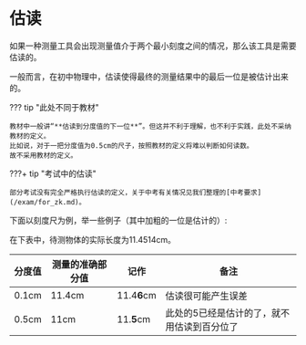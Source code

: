 # 估读

如果一种测量工具会出现测量值介于两个最小刻度之间的情况，那么该工具是需要估读的。

一般而言，在初中物理中，估读使得最终的测量结果中的最后一位是被估计出来的。

??? tip "此处不同于教材"

    教材中一般讲“**估读到分度值的下一位**”。但这并不利于理解，也不利于实践，此处不采纳教材的定义。  
    比如说，对于一把分度值为0.5cm的尺子，按照教材的定义将难以判断如何读数。  
    故不采用教材的定义。

???+ tip "考试中的估读"

    部分考试没有完全严格执行估读的定义，关于中考有关情况见我们整理的[中考要求](/exam/for_zk.md)。

下面以刻度尺为例，举一些例子（其中加粗的一位是估计的）:

在下表中，待测物体的实际长度为11.4514cm。

| 分度值 | 测量的准确部分值 | 记作        | 备注                                        |
| ------ | ---------------- | ----------- | ------------------------------------------- |
| 0.1cm  | 11.4cm           | 11.4**6**cm | 估读很可能产生误差                          |
| 0.5cm  | 11cm             | 11.**5**cm  | 此处的5已经是估计的了，就不用估读到百分位了 |
